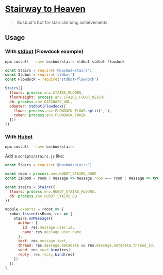 # [Stairway to Heaven](https://youtu.be/8pPvNqOb6RA)

> Busbud's bot for stair climbing achievements.

## Usage

### With [stdbot] (Flowdock example)

[stdbot]: https://github.com/stdbot/stdbot

```sh
npm install --save busbud/stairs stdbot stdbot-flowdock
```

```js
const Stairs = require('@busbud/stairs')
const Stdbot = require('stdbot')
const Flowdock = require('stdbot-flowdock')

Stairs({
  floors: process.env.STAIRS_FLOORS,
  floorHeight: process.env.STAIRS_FLOOR_HEIGHT,
  db: process.env.DATABASE_URL,
  adapter: Stdbot(Flowdock({
    flows: process.env.FLOWDOCK_FLOWS.split(','),
    token: process.env.FLOWDOCK_TOKEN
  }))
})
```

### With [Hubot]

[hubot]: https://hubot.github.com/

```sh
npm install --save busbud/stairs
```

Add a `scripts/stairs.js` like:

```js
const Stairs = require('@busbud/stairs')

const room = process.env.HUBOT_STAIRS_ROOM
const isRoom = room ? message => message.room === room : message => true

const stairs = Stairs({
  floors: process.env.HUBOT_STAIRS_FLOORS,
  db: process.env.HUBOT_STAIRS_DB
})

module.exports = robot => {
  robot.listen(isRoom, res => {
    stairs.onMessage({
      author: {
        id: res.message.user.id,
        name: res.message.user.name
      },
      text: res.message.text,
      thread: res.message.metadata && res.message.metadata.thread_id,
      send: res.send.bind(res),
      reply: res.reply.bind(res)
    })
  })
}
```

